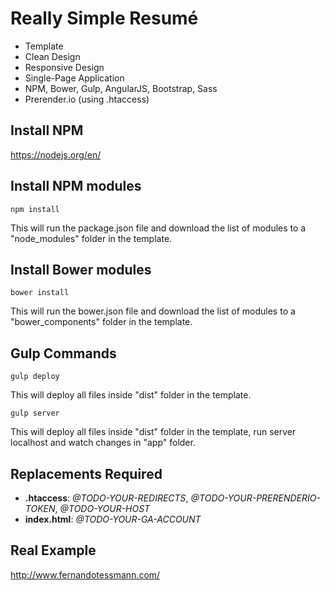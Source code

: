 # Really Simple Resumé
* Template
* Clean Design
* Responsive Design
* Single-Page Application
* NPM, Bower, Gulp, AngularJS, Bootstrap, Sass
* Prerender.io (using .htaccess)

## Install NPM
https://nodejs.org/en/

## Install NPM modules
`npm install`

This will run the package.json file and download the list of modules to a "node_modules" folder in the template.

## Install Bower modules
`bower install`

This will run the bower.json file and download the list of modules to a "bower_components" folder in the template.

## Gulp Commands
`gulp deploy`

This will deploy all files inside "dist" folder in the template.

`gulp server`

This will deploy all files inside "dist" folder in the template, run server localhost and watch changes in "app" folder.

## Replacements Required
* **.htaccess**: *@TODO-YOUR-REDIRECTS*, *@TODO-YOUR-PRERENDERIO-TOKEN*, *@TODO-YOUR-HOST*
* **index.html**: *@TODO-YOUR-GA-ACCOUNT*

## Real Example
http://www.fernandotessmann.com/